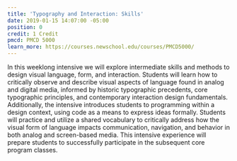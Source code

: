 ```yaml
---
title: 'Typography and Interaction: Skills'
date: 2019-01-15 14:07:00 -05:00
position: 0
credit: 1 Credit
pmcd: PMCD 5000
learn_more: https://courses.newschool.edu/courses/PMCD5000/
---
```


In this weeklong intensive we will explore intermediate skills and methods to design visual language, form, and interaction. Students will learn how to critically observe and describe visual aspects of language found in analog and digital media, informed by historic typographic precedents, core typographic principles, and contemporary interaction design fundamentals. Additionally, the intensive introduces students to programming within a design context, using code as a means to express ideas formally. Students will practice and utilize a shared vocabulary to critically address how the visual form of language impacts communication, navigation, and behavior in both analog and screen-based media. This intensive experience will prepare students to successfully participate in the subsequent core program classes.